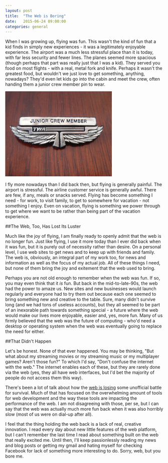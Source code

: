 ```yaml
---
layout: post
title:  "The Web is Boring"
date:   2015-06-24 09:00:00
categories: general
---
```


When I was growing up, flying was fun. This wasn't the kind of fun that a kid finds in simply new experiences - it was a legitimately enjoyable experience. The airport was a much less stressful place than it is today, with far less security and fewer lines. The planes seemed more spacious (though perhaps that part was really just that I was a kid). They served you food on most flights - with a real, metal fork and knife. Perhaps it wasn't the greatest food, but wouldn't we just love to get something, anything, nowadays? They'd even let kids go into the cabin and meet the crew, often handing them a junior crew member pin to wear.

![twa pin](/images/posts/twa_pin.jpg)

I fly more nowadays than I did back then, but flying is generally painful. The airport is stressful. The airline customer service is generally awful. There are few, if any, meals or snacks served. Flying has become something I need - for work, to visit family, to get to somewhere for vacation - not something I enjoy. Even on vacation, flying is something we power through to get where we want to be rather than being part of the vacation experience.

##The Web, Too, Has Lost Its Luster

Much like the joy of flying, I am finally ready to openly admit that the web is no longer fun. Just like flying, I use it more today than I ever did back when it was fun, but it is purely out of necessity rather than desire. On a personal level, I use web sites to get news and to keep up with friends and family. The web is, obviously, an integral part of my work too, for news and information as well as the focus of my actual job. All of these things I need, but none of them bring the joy and exitement that the web used to bring.

Perhaps you are not old enough to remember when the web was fun. If so, you may even think that it *is* fun. But back in the mid-to-late-90s, the web had the power to amaze us. New sites and new businesses would launch regularly and everyone had to try them out because each one seemed to bring something new and creative to the table. Sure, many didn't survive long (and we had tons of useless accounts), but they all seemed to be part of an inexorable path towards something special - a future where the web would make our lives more enjoyable, easier and, yes, more fun. Many of us firmly believed that the web was the future of computing - who'd need a desktop or operating system when the web was eventually going to replace the need for either.

##That Didn't Happen

Let's be honest. None of that ever happened. You may be thinking, "But what about my streaming movies or my streaming music or my multiplayer games? Aren't those fun?" To which I'd say, "Don't confuse the internet with the web." The internet enables each of these, but they are rarely done via the web (yes, they all have web interfaces, but I'd bet the majority of people do not access them this way).

There's been a lot of talk about how the [web is losing](http://www.quirksmode.org/blog/archives/2015/05/web_vs_native_l.html) some unofficial battle for survival. Much of that has focused on the overwhelming amount of tools for web development and the way these tools are impacting the performance of the web. I am not disagreeing with those, per se, but I can say that the web was actually much more fun back when it was also horribly slow (most of us were on dial-up after all).

I feel that the thing holding the web back is a lack of real, creative innovation. I read every day about new little features of the web platform, but I can't remember the last time I read about something built on the web that really excited me. Until then, I'll keep passionlessly reading my news and blog posts or getting my gmail and hating myself for checking Facebook for lack of something more interesting to do. Sorry, web, but you bore me.